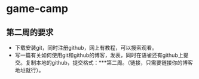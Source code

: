 # game-camp  
## 第二周的要求  
* 下载安装git，同时注册github，网上有教程，可以搜索观看。  
* 写一篇有关如何使用git和github的博客，发表，同时在语雀还有github上提交。复制本地的github，提交格式：***第二周。（链接，只需要链接你的博客地址就行）。